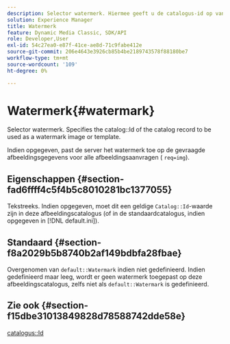 ```yaml
---
description: Selector watermerk. Hiermee geeft u de catalogus-id op van de catalogusrecord die u wilt gebruiken als watermerkafbeelding of sjabloon.
solution: Experience Manager
title: Watermerk
feature: Dynamic Media Classic, SDK/API
role: Developer,User
exl-id: 54c27ea0-e87f-41ce-ae8d-71c9fabe412e
source-git-commit: 206e4643e3926cb85b4be2189743578f88180be7
workflow-type: tm+mt
source-wordcount: '109'
ht-degree: 0%

---
```


# Watermerk{#watermark}

Selector watermerk. Specifies the catalog::Id of the catalog record to be used as a watermark image or template.

Indien opgegeven, past de server het watermerk toe op de gevraagde afbeeldingsgegevens voor alle afbeeldingsaanvragen ( `req=img`).

## Eigenschappen {#section-fad6ffff4c5f4b5c8010281bc1377055}

Tekstreeks. Indien opgegeven, moet dit een geldige `Catalog::Id`-waarde zijn in deze afbeeldingscatalogus (of in de standaardcatalogus, indien opgegeven in [!DNL default.ini]).

## Standaard {#section-f8a2029b5b8740b2af149bdbfa28fbae}

Overgenomen van `default::Watermark` indien niet gedefinieerd. Indien gedefinieerd maar leeg, wordt er geen watermerk toegepast op deze afbeeldingscatalogus, zelfs niet als `default::Watermark` is gedefinieerd.

## Zie ook {#section-f15dbe31013849828d78588742dde58e}

[catalogus::Id](/help/aem-is-ir-api/is-api/image-catalog/image-serving-api-ref/c-image-catalog-reference/c-image-svg-data-reference/c-image-data-reference/r-id-cat.md)
